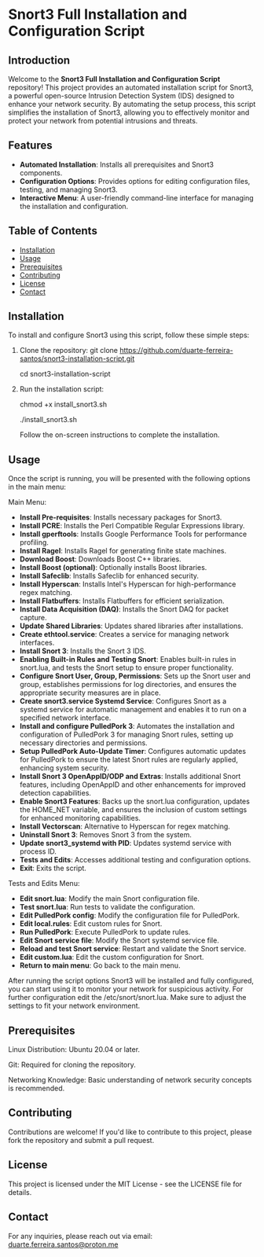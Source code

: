 # Snort3 Full Installation and Configuration Script

## Introduction

Welcome to the **Snort3 Full Installation and Configuration Script** repository! This project provides an automated installation script for Snort3, a powerful open-source Intrusion Detection System (IDS) designed to enhance your network security. By automating the setup process, this script simplifies the installation of Snort3, allowing you to effectively monitor and protect your network from potential intrusions and threats.

## Features

- **Automated Installation**: Installs all prerequisites and Snort3 components.
- **Configuration Options**: Provides options for editing configuration files, testing, and managing Snort3.
- **Interactive Menu**: A user-friendly command-line interface for managing the installation and configuration.

## Table of Contents

- [Installation](#installation)
- [Usage](#usage)
- [Prerequisites](#prerequisites)
- [Contributing](#contributing)
- [License](#license)
- [Contact](#contact)

## Installation

To install and configure Snort3 using this script, follow these simple steps:

1. Clone the repository:
   git clone https://github.com/duarte-ferreira-santos/snort3-installation-script.git

   cd snort3-installation-script

2. Run the installation script:

    chmod +x install_snort3.sh

    ./install_snort3.sh

    Follow the on-screen instructions to complete the installation.

## Usage

Once the script is running, you will be presented with the following options in the main menu:

Main Menu:

- **Install Pre-requisites**: Installs necessary packages for Snort3.
- **Install PCRE**: Installs the Perl Compatible Regular Expressions library.
- **Install gperftools**: Installs Google Performance Tools for performance profiling.
- **Install Ragel**: Installs Ragel for generating finite state machines.
- **Download Boost**: Downloads Boost C++ libraries.
- **Install Boost (optional)**: Optionally installs Boost libraries. 
- **Install Safeclib**: Installs Safeclib for enhanced security.
- **Install Hyperscan**: Installs Intel's Hyperscan for high-performance regex matching.
- **Install Flatbuffers**: Installs Flatbuffers for efficient serialization.
- **Install Data Acquisition (DAQ)**: Installs the Snort DAQ for packet capture.
- **Update Shared Libraries**: Updates shared libraries after installations.
- **Create ethtool.service**: Creates a service for managing network interfaces.
- **Install Snort 3**: Installs the Snort 3 IDS.
- **Enabling Built-in Rules and Testing Snort**: Enables built-in rules in snort.lua, and tests the Snort setup to ensure proper functionality.
- **Configure Snort User, Group, Permissions**: Sets up the Snort user and group, establishes permissions for log directories, and ensures the appropriate security measures are in place.
- **Create snort3.service Systemd Service**: Configures Snort as a systemd service for automatic management and enables it to run on a specified network interface.
- **Install and configure PulledPork 3**: Automates the installation and configuration of PulledPork 3 for managing Snort rules, setting up necessary directories and permissions.
- **Setup PulledPork Auto-Update Timer**: Configures automatic updates for PulledPork to ensure the latest Snort rules are regularly applied, enhancing system security.
- **Install Snort 3 OpenAppID/ODP and Extras**: Installs additional Snort features, including OpenAppID and other enhancements for improved detection capabilities.
- **Enable Snort3 Features**: Backs up the snort.lua configuration, updates the HOME_NET variable, and ensures the inclusion of custom settings for enhanced monitoring capabilities.
- **Install Vectorscan**: Alternative to Hyperscan for regex matching.
- **Uninstall Snort 3**: Removes Snort 3 from the system.
- **Update snort3_systemd with PID**: Updates systemd service with process ID.
- **Tests and Edits**: Accesses additional testing and configuration options.
- **Exit**: Exits the script.

Tests and Edits Menu:

- **Edit snort.lua**: Modify the main Snort configuration file.
- **Test snort.lua**: Run tests to validate the configuration.
- **Edit PulledPork config**: Modify the configuration file for PulledPork.
- **Edit local.rules**: Edit custom rules for Snort.
- **Run PulledPork**: Execute PulledPork to update rules.
- **Edit Snort service file**: Modify the Snort systemd service file.
- **Reload and test Snort service**: Restart and validate the Snort service.
- **Edit custom.lua**: Edit the custom configuration for Snort.
- **Return to main menu**: Go back to the main menu.

After running the script options Snort3 will be installed and fully configured, you can start using it to monitor your network for suspicious activity. For further configuration edit the /etc/snort/snort.lua. Make sure to adjust the settings to fit your network environment.

## Prerequisites

Linux Distribution: Ubuntu 20.04 or later.

Git: Required for cloning the repository.

Networking Knowledge: Basic understanding of network security concepts is recommended.

## Contributing

Contributions are welcome! If you'd like to contribute to this project, please fork the repository and submit a pull request.

## License

This project is licensed under the MIT License - see the LICENSE file for details.

## Contact

For any inquiries, please reach out via email: duarte.ferreira.santos@proton.me
